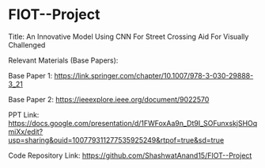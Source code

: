# FIOT--Project
Title: An Innovative Model Using CNN For Street Crossing Aid For Visually Challenged

Relevant Materials (Base Papers): 

Base Paper 1: https://link.springer.com/chapter/10.1007/978-3-030-29888-3_21

Base Paper 2: https://ieeexplore.ieee.org/document/9022570

PPT Link: https://docs.google.com/presentation/d/1FWFoxAa9n_Dt9I_SOFunxskjSHOqmiXx/edit?usp=sharing&ouid=100779311277535925249&rtpof=true&sd=true

Code Repository Link:
https://github.com/ShashwatAnand15/FIOT--Project
